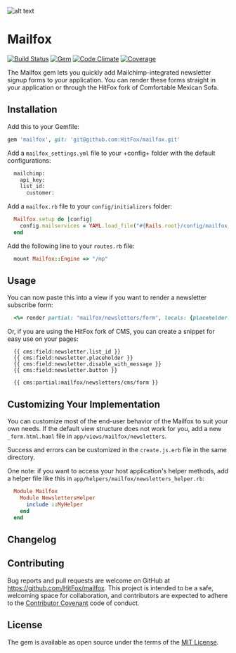 ![alt text](http://www.hitfoxgroup.com/downloads/hitfox_logo_with_tag_two_colors_WEB.png "Logo Hitfox Group")

Mailfox
==============

[![Build Status](https://img.shields.io/travis/HitFox/cm-sms-rails.svg?style=flat-square)](https://travis-ci.org/HitFox/mailfox)
[![Gem](https://img.shields.io/gem/dt/cm-sms-rails.svg?style=flat-square)](https://rubygems.org/gems/mailfox)
[![Code Climate](https://img.shields.io/codeclimate/github/HitFox/cm-sms-rails.svg?style=flat-square)](https://codeclimate.com/github/HitFox/mailfox)
[![Coverage](https://img.shields.io/coveralls/HitFox/cm-sms-rails.svg?style=flat-square)](https://coveralls.io/github/HitFox/mailfox)

The Mailfox gem lets you quickly add Mailchimp-integrated newsletter signup forms to your application. You can render these forms straight in your application or through the HitFox fork of Comfortable Mexican Sofa.

Installation
------------

Add this to your Gemfile:

```ruby
gem 'mailfox', git: 'git@github.com:HitFox/mailfox.git'
```

Add a `mailfox_settings.yml` file to your +config+ folder with the default configurations:

```ruby
  mailchimp:
    api_key:
    list_id:
      customer:
```

Add a `mailfox.rb` file to your `config/initializers` folder:

```ruby
  Mailfox.setup do |config|
    config.mailservices = YAML.load_file("#{Rails.root}/config/mailfox_settings.yml")
  end
```
  
Add the following line to your `routes.rb` file:

```ruby
  mount Mailfox::Engine => "/mp"
```

Usage
-----

You can now paste this into a view if you want to render a newsletter subscribe form:

```ruby
  <%= render partial: "mailfox/newsletters/form", locals: {placeholder: 'example@email.com', list_id: 'exampleID', disable_with_message: 'exampleMessage', submit_button_message: 'exampleSubmit'} %>
```

Or, if you are using the HitFox fork of CMS, you can create a snippet for easy use on your pages:

```
  {{ cms:field:newsletter.list_id }}
  {{ cms:field:newsletter.placeholder }}
  {{ cms:field:newsletter.disable_with_message }}
  {{ cms:field:newsletter.button }}

  {{ cms:partial:mailfox/newsletters/cms/form }}
```

Customizing Your Implementation
-------------------------------

You can customize most of the end-user behavior of the Mailfox to suit your own needs. If the default view structure does not work for you, add a new `_form.html.haml` file in `app/views/mailfox/newsletters`.

Success and errors can be customized in the `create.js.erb` file in the same directory.

One note: if you want to access your host application's helper methods, add a helper file like this in `app/helpers/mailfox/newsletters_helper.rb`:

```ruby
  Module Mailfox
    Module NewslettersHelper
      include ::MyHelper
    end
  end
```
Changelog
---------

## Contributing

Bug reports and pull requests are welcome on GitHub at https://github.com/HitFox/mailfox. This project is intended to be a safe, welcoming space for collaboration, and contributors are expected to adhere to the [Contributor Covenant](http://contributor-covenant.org) code of conduct.


## License

The gem is available as open source under the terms of the [MIT License](http://opensource.org/licenses/MIT).


